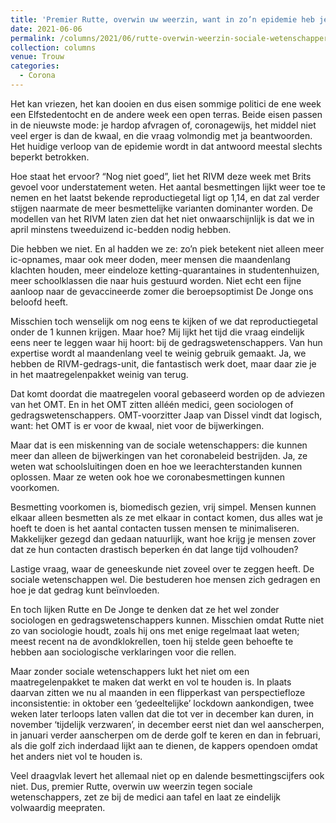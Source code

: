 ```yaml
---
title: 'Premier Rutte, overwin uw weerzin, want in zo’n epidemie heb je echt sociale wetenschappers nodig'
date: 2021-06-06
permalink: /columns/2021/06/rutte-overwin-weerzin-sociale-wetenschappers-nodig/
collection: columns
venue: Trouw
categories:
  - Corona
---
```


Het kan vriezen, het kan dooien en dus eisen sommige politici de ene week een Elfstedentocht en de andere week een open terras. Beide eisen passen in de nieuwste mode: je hardop afvragen of, coronagewijs, het middel niet veel erger is dan de kwaal, en die vraag volmondig met ja beantwoorden. Het huidige verloop van de epidemie wordt in dat antwoord meestal slechts beperkt betrokken.

Hoe staat het ervoor? “Nog niet goed”, liet het RIVM deze week met Brits gevoel voor understatement weten. Het aantal besmettingen lijkt weer toe te nemen en het laatst bekende reproductiegetal ligt op 1,14, en dat zal verder stijgen naarmate de meer besmettelijke varianten dominanter worden. De modellen van het RIVM laten zien dat het niet onwaarschijnlijk is dat we in april minstens tweeduizend ic-bedden nodig hebben.

Die hebben we niet. En al hadden we ze: zo’n piek betekent niet alleen meer ic-opnames, maar ook meer doden, meer mensen die maandenlang klachten houden, meer eindeloze ketting-quarantaines in studentenhuizen, meer schoolklassen die naar huis gestuurd worden. Niet echt een fijne aanloop naar de gevaccineerde zomer die beroepsoptimist De Jonge ons beloofd heeft.

Misschien toch wenselijk om nog eens te kijken of we dat reproductiegetal onder de 1 kunnen krijgen. Maar hoe? Mij lijkt het tijd die vraag eindelijk eens neer te leggen waar hij hoort: bij de gedragswetenschappers. Van hun expertise wordt al maandenlang veel te weinig gebruik gemaakt. Ja, we hebben de RIVM-gedrags-unit, die fantastisch werk doet, maar daar zie je in het maatregelenpakket weinig van terug.

Dat komt doordat die maatregelen vooral gebaseerd worden op de adviezen van het OMT. En in het OMT zitten alléén medici, geen sociologen of gedragswetenschappers. OMT-voorzitter Jaap van Dissel vindt dat logisch, want: het OMT is er voor de kwaal, niet voor de bijwerkingen.

Maar dat is een miskenning van de sociale wetenschappers: die kunnen meer dan alleen de bijwerkingen van het coronabeleid bestrijden. Ja, ze weten wat schoolsluitingen doen en hoe we leerachterstanden kunnen oplossen. Maar ze weten ook hoe we coronabesmettingen kunnen voorkomen.

Besmetting voorkomen is, biomedisch gezien, vrij simpel. Mensen kunnen elkaar alleen besmetten als ze met elkaar in contact komen, dus alles wat je hoeft te doen is het aantal contacten tussen mensen te minimaliseren. Makkelijker gezegd dan gedaan natuurlijk, want hoe krijg je mensen zover dat ze hun contacten drastisch beperken én dat lange tijd volhouden?

Lastige vraag, waar de geneeskunde niet zoveel over te zeggen heeft. De sociale wetenschappen wel. Die bestuderen hoe mensen zich gedragen en hoe je dat gedrag kunt beïnvloeden.

En toch lijken Rutte en De Jonge te denken dat ze het wel zonder sociologen en gedragswetenschappers kunnen. Misschien omdat Rutte niet zo van sociologie houdt, zoals hij ons met enige regelmaat laat weten; meest recent na de avondklokrellen, toen hij stelde geen behoefte te hebben aan sociologische verklaringen voor die rellen.

Maar zonder sociale wetenschappers lukt het niet om een maatregelenpakket te maken dat werkt en vol te houden is. In plaats daarvan zitten we nu al maanden in een flipperkast van perspectiefloze inconsistentie: in oktober een ‘gedeeltelijke’ lockdown aankondigen, twee weken later terloops laten vallen dat die tot ver in december kan duren, in november ‘tijdelijk verzwaren’, in december eerst niet dan wel aanscherpen, in januari verder aanscherpen om de derde golf te keren en dan in februari, als die golf zich inderdaad lijkt aan te dienen, de kappers opendoen omdat het anders niet vol te houden is.

Veel draagvlak levert het allemaal niet op en dalende besmettingscijfers ook niet. Dus, premier Rutte, overwin uw weerzin tegen sociale wetenschappers, zet ze bij de medici aan tafel en laat ze eindelijk volwaardig meepraten.
